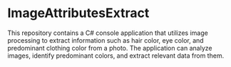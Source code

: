 # ImageAttributesExtract
This repository contains a C# console application that utilizes image processing to extract information such as hair color, eye color, and predominant clothing color from a photo. The application can analyze images, identify predominant colors, and extract relevant data from them.
